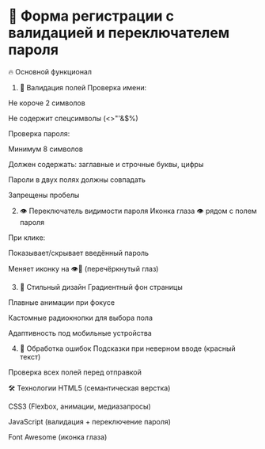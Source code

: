 # 📝 Форма регистрации с валидацией и переключателем пароля
🔥 Основной функционал
1. 📝 Валидация полей
Проверка имени:

Не короче 2 символов

Не содержит спецсимволы (<>"'&$%)

Проверка пароля:

Минимум 8 символов

Должен содержать: заглавные и строчные буквы, цифры

Пароли в двух полях должны совпадать

Запрещены пробелы

2. 👁️ Переключатель видимости пароля
Иконка глаза 👁️ рядом с полем пароля

При клике:

Показывает/скрывает введённый пароль

Меняет иконку на 👁️🚫 (перечёркнутый глаз)

3. 🎨 Стильный дизайн
Градиентный фон страницы

Плавные анимации при фокусе

Кастомные радиокнопки для выбора пола

Адаптивность под мобильные устройства

4. 🚨 Обработка ошибок
Подсказки при неверном вводе (красный текст)

Проверка всех полей перед отправкой

🛠 Технологии
HTML5 (семантическая верстка)

CSS3 (Flexbox, анимации, медиазапросы)

JavaScript (валидация + переключение пароля)

Font Awesome (иконка глаза)
